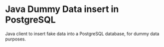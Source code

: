 # Java Dummy Data insert in PostgreSQL

Java client to insert fake data into a PostgreSQL database, for dummy data purposes.
